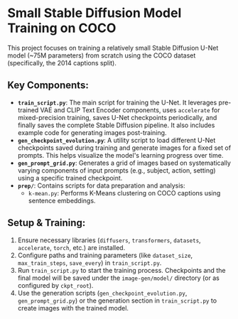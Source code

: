 # Small Stable Diffusion Model Training on COCO

This project focuses on training a relatively small Stable Diffusion U-Net model (~75M parameters) from scratch using the COCO dataset (specifically, the 2014 captions split).

## Key Components:

*   **`train_script.py`**: The main script for training the U-Net. It leverages pre-trained VAE and CLIP Text Encoder components, uses `accelerate` for mixed-precision training, saves U-Net checkpoints periodically, and finally saves the complete Stable Diffusion pipeline. It also includes example code for generating images post-training.
*   **`gen_checkpoint_evolution.py`**: A utility script to load different U-Net checkpoints saved during training and generate images for a fixed set of prompts. This helps visualize the model's learning progress over time.
*   **`gen_prompt_grid.py`**: Generates a grid of images based on systematically varying components of input prompts (e.g., subject, action, setting) using a specific trained checkpoint.
*   **`prep/`**: Contains scripts for data preparation and analysis:
    *   `k-mean.py`: Performs K-Means clustering on COCO captions using sentence embeddings.

## Setup & Training:

1.  Ensure necessary libraries (`diffusers`, `transformers`, `datasets`, `accelerate`, `torch`, etc.) are installed.
2.  Configure paths and training parameters (like `dataset_size`, `max_train_steps`, `save_every`) in `train_script.py`.
3.  Run `train_script.py` to start the training process. Checkpoints and the final model will be saved under the `image-gen/model/` directory (or as configured by `ckpt_root`).
4.  Use the generation scripts (`gen_checkpoint_evolution.py`, `gen_prompt_grid.py`) or the generation section in `train_script.py` to create images with the trained model.
